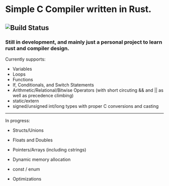 # Simple C Compiler written in Rust.

![Build Status](https://github.com/shepi13/shepi-c-compiler/actions/workflows/rust.yml/badge.svg?event=push)
-------

### Still in development, and mainly just a personal project to learn rust and compiler design.

Currently supports:

- Variables
- Loops
- Functions
- If, Conditionals, and Switch Statements
- Arithmetic/Relational/Bitwise Operators (with short circuting && and || as well as precedence climbing)
- static/extern
- signed/unsigned int/long types with proper C conversions and casting
----------------
In progress:

- Structs/Unions
- Floats and Doubles
- Pointers/Arrays (including cstrings)
- Dynamic memory allocation
- const / enum

- Optimizations
